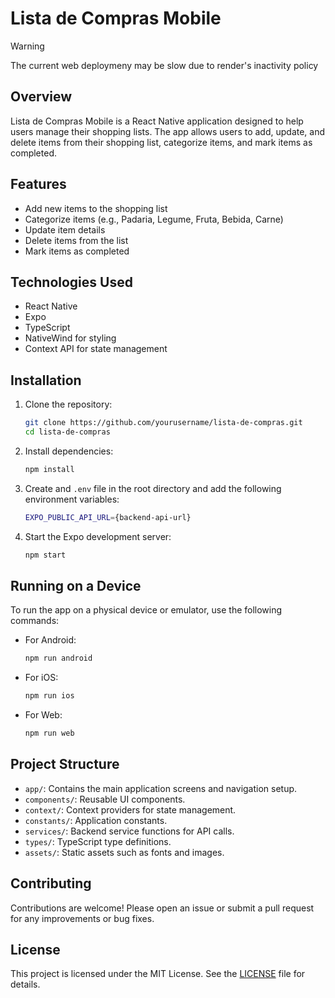# Lista de Compras Mobile

> [!WARNING]
> The current web deploymeny may be slow due to render's inactivity policy

## Overview

Lista de Compras Mobile is a React Native application designed to help users manage their shopping lists. The app allows users to add, update, and delete items from their shopping list, categorize items, and mark items as completed.

## Features

- Add new items to the shopping list
- Categorize items (e.g., Padaria, Legume, Fruta, Bebida, Carne)
- Update item details
- Delete items from the list
- Mark items as completed

## Technologies Used

- React Native
- Expo
- TypeScript
- NativeWind for styling
- Context API for state management

## Installation

1. Clone the repository:
    ```sh
    git clone https://github.com/yourusername/lista-de-compras.git
    cd lista-de-compras
    ```

2. Install dependencies:
    ```sh
    npm install
    ```

3. Create and `.env` file in the root directory and add the following environment variables:
    ```sh
    EXPO_PUBLIC_API_URL={backend-api-url}
    ```

4. Start the Expo development server:
    ```sh
    npm start
    ```

## Running on a Device

To run the app on a physical device or emulator, use the following commands:

- For Android:
    ```sh
    npm run android
    ```

- For iOS:
    ```sh
    npm run ios
    ```

- For Web:
    ```sh
    npm run web
    ```

## Project Structure

- `app/`: Contains the main application screens and navigation setup.
- `components/`: Reusable UI components.
- `context/`: Context providers for state management.
- `constants/`: Application constants.
- `services/`: Backend service functions for API calls.
- `types/`: TypeScript type definitions.
- `assets/`: Static assets such as fonts and images.

## Contributing

Contributions are welcome! Please open an issue or submit a pull request for any improvements or bug fixes.

## License

This project is licensed under the MIT License. See the [LICENSE](LICENSE) file for details.
